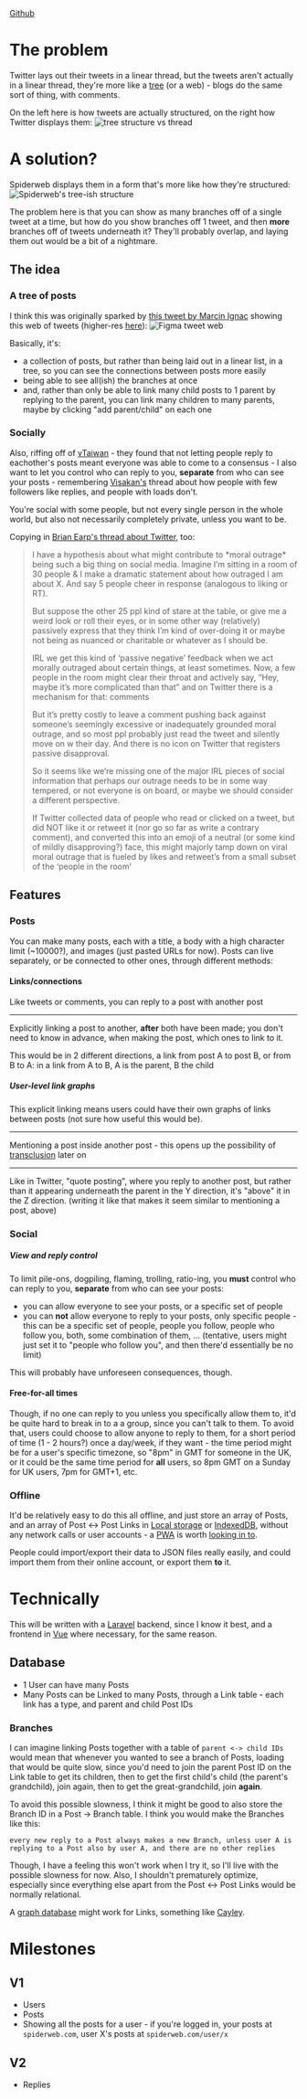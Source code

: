 
[Github](https://github.com/nd9600/spiderweb)

# The problem

Twitter lays out their tweets in a linear thread, but the tweets aren't actually in a linear thread, they're more like a [tree](https://en.wikipedia.org/wiki/Tree_\(data_structure\)) (or a web) - blogs do the same sort of thing, with comments.

On the left here is how tweets are actually structured, on the right how Twitter displays them:
![tree structure vs thread](static/images/spiderweb/twitterNetworkDiagram.png)

# A solution?

Spiderweb displays them in a form that's more like how they're structured:
![Spiderweb's tree-ish structure](static/images/spiderweb/spiderwebNetworkDiagram.png)

The problem here is that you can show as many branches off of a single tweet at a time, but how do you show branches off 1 tweet, and then __more__ branches off of tweets underneath it? They'll probably overlap, and laying them out would be a bit of a nightmare.

## The idea

### A tree of posts
I think this was originally sparked by [this tweet by Marcin Ignac](https://twitter.com/marcinignac/status/1184400358405234688) showing this web of tweets (higher-res [here](https://www.figma.com/file/riPXW9Lqpyuxo5K88EtUgG/MAR-19008-Thread-Viz?node-id=0%3A1)):
![Figma tweet web](static/images/spiderweb/figmaTweetWeb.jpg)

Basically, it's:
* a collection of posts, but rather than being laid out in a linear list, in a tree, so you can see the connections between posts more easily
* being able to see all(ish) the branches at once
* and, rather than only be able to link many child posts to 1 parent by replying to the parent, you can link many children to many parents, maybe by clicking "add parent/child" on each one

### Socially
Also, riffing off of [vTaiwan](https://www.technologyreview.com/s/611816/the-simple-but-ingenious-system-taiwan-uses-to-crowdsource-its-laws/) - they found that not letting people reply to eachother's posts meant everyone was able to come to a consensus - I also want to let you control who can reply to you, __separate__ from who can see your posts - remembering [Visakan's](https://twitter.com/visakanv) thread about how people with few followers like replies, and people with loads don't.

You're social with some people, but not every single person in the whole world, but also not necessarily completely private, unless you want to be.

Copying in [Brian Earp's thread about Twitter](https://twitter.com/briandavidearp/status/1090350858989195265), too:
> I have a hypothesis about what might contribute to \*moral outrage\* being such a big thing on social media. Imagine I’m sitting in a room of 30 people & I make a dramatic statement about how outraged I am about X. And say 5 people cheer in response (analogous to liking or RT). 
> 
> But suppose the other 25 ppl kind of stare at the table, or give me a weird look or roll their eyes, or in some other way (relatively) passively express that they think I’m kind of over-doing it or maybe not being as nuanced or charitable or whatever as I should be. 
> 
> IRL we get this kind of ‘passive negative’ feedback when we act morally outraged about certain things, at least sometimes. Now, a few people in the room might clear their throat and actively say, “Hey, maybe it’s more complicated than that” and on Twitter there is a mechanism for that: comments
> 
> But it’s pretty costly to leave a comment pushing back against someone’s seemingly excessive or inadequately grounded moral outrage, and so most ppl probably just read the tweet and silently move on w their day. And there is no icon on Twitter that registers passive disapproval.
> 
> So it seems like we’re missing one of the major IRL pieces of social information that perhaps our outrage needs to be in some way tempered, or not everyone is on board, or maybe we should consider a different perspective. 
> 
> If Twitter collected data of people who read or clicked on a tweet, but did NOT like it or retweet it (nor go so far as write a contrary comment), and converted this into an emoji of a neutral (or some kind of mildly disapproving?) face, this might majorly tamp down on viral moral outrage that is fueled by likes and retweet’s from a small subset of the ‘people in the room’

## Features

### Posts
You can make many posts, each with a title, a body with a high character limit (\~10000?), and images (just pasted URLs for now).
Posts can live separately, or be connected to other ones, through different methods:

#### Links/connections

Like tweets or comments, you can reply to a post with another post

---

Explicitly linking a post to another, __after__ both have been made; you don't need to know in advance, when making the post, which ones to link to it.

This would be in 2 different directions, a link from post A to post B, or from B to A: in a link from A to B, A is the parent, B the child

##### User-level link graphs
This explicit linking means users could have their own graphs of links between posts (not sure how useful this would be).

---

Mentioning a post inside another post - this opens up the possibility of [transclusion](https://en.wikipedia.org/wiki/Transclusion) later on

---

Like in Twitter, "quote posting", where you reply to another post, but rather than it appearing underneath the parent in the Y direction, it's "above" it in the Z direction.
(writing it like that makes it seem similar to mentioning a post, above)

### Social

##### View and reply control
To limit pile-ons, dogpiling, flaming, trolling, ratio-ing, you __must__ control who can reply to you, __separate__ from who can see your posts:
* you can allow everyone to see your posts, or a specific set of people
* you can __not__ allow everyone to reply to your posts, only specific people - this can be a specific set of people, people you follow, people who follow you, both, some combination of them, ... (tentative, users might just set it to "people who follow you", and then there'd essentially be no limit)

This will probably have unforeseen consequences, though.

#### Free-for-all times

Though, if no one can reply to you unless you specifically allow them to, it'd be quite hard to break in to a a group, since you can't talk to them.
To avoid that, users could choose to allow anyone to reply to them, for a short period of time (1 - 2 hours?) once a day/week, if they want - the time period might be for a user's specific timezone, so "8pm" in GMT for someone in the UK, or it could be the same time period for __all__ users, so 8pm GMT on a Sunday for UK users, 7pm for GMT+1, etc.

### Offline
It'd be relatively easy to do this all offline, and just store an array of Posts, and an array of Post <-> Post Links in [Local storage](https://developer.mozilla.org/en-US/docs/Web/API/Window/localStorage) or [IndexedDB](https://developer.mozilla.org/en-US/docs/Web/API/IndexedDB_API), without any network calls or user accounts - a [PWA](https://developers.google.com/web/progressive-web-apps) is worth [looking in to](https://developers.google.com/web/fundamentals/instant-and-offline/web-storage/offline-for-pwa).

People could import/export their data to JSON files really easily, and could import them from their online account, or export them __to__ it.

# Technically

This will be written with a [Laravel](https://laravel.com/) backend, since I know it best, and a frontend in [Vue](https://vuejs.org/) where necessary, for the same reason.

## Database
* 1 User can have many Posts
* Many Posts can be Linked to many Posts, through a Link table - each link has a type, and parent and child Post IDs


### Branches
I can imagine linking Posts together with a table of `parent <-> child IDs` would mean that whenever you wanted to see a branch of Posts, loading that would be quite slow, since you'd need to join the parent Post ID on the Link table to get its children, then to get the first child's child (the parent's grandchild), join again, then to get the great-grandchild, join __again__.

To avoid this possible slowness, I think it might be good to also store the Branch ID in a Post -> Branch table.
I think you would make the Branches like this:
```
every new reply to a Post always makes a new Branch, unless user A is replying to a Post also by user A, and there are no other replies
```
Though, I have a feeling this won't work when I try it, so I'll live with the possible slowness for now.
Also, I shouldn't prematurely optimize, especially since everything else apart from the Post <-> Post Links would be normally relational.

A [graph database](https://en.wikipedia.org/wiki/Graph_database) might work for Links, something like [Cayley](https://cayley.io/).

# Milestones

## V1
* Users
* Posts
* Showing all the posts for a user - if you're logged in, your posts at `spiderweb.com`, user X's posts at `spiderweb.com/user/x` 

## V2
* Replies